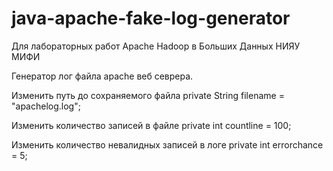 # java-apache-fake-log-generator
Для лабораторных работ Apache Hadoop в Больших Данных НИЯУ МИФИ

Генератор лог файла apache веб севрера.

Изменить путь до сохраняемого файла
  private String filename = "apachelog.log";
  
Изменить количество записей в файле
  private int countline = 100;

Изменить количество невалидных записей в логе
  private int errorchance = 5;
